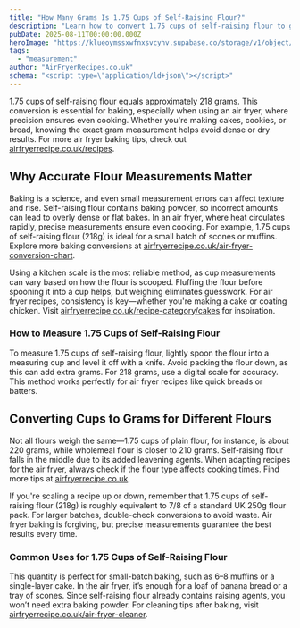 ```yaml
---
title: "How Many Grams Is 1.75 Cups of Self-Raising Flour?"
description: "Learn how to convert 1.75 cups of self-raising flour to grams for perfect baking results every time. Get accurate measurements now!"
pubDate: 2025-08-11T00:00:00.000Z
heroImage: "https://klueoymssxwfnxsvcyhv.supabase.co/storage/v1/object/public/md/how-many-grams-is-1-75-cups-of-self-raising-flour-b135f0f5.webp"
tags:
  - "measurement"
author: "AirFryerRecipes.co.uk"
schema: "<script type=\"application/ld+json\"></script>"
---
```


<p>1.75 cups of self-raising flour equals approximately 218 grams. This conversion is essential for baking, especially when using an air fryer, where precision ensures even cooking. Whether you're making cakes, cookies, or bread, knowing the exact gram measurement helps avoid dense or dry results. For more air fryer baking tips, check out <a href=https://www.airfryerrecipe.co.uk/recipes>airfryerrecipe.co.uk/recipes</a>.</p>

<h2>Why Accurate Flour Measurements Matter</h2>  
<p>Baking is a science, and even small measurement errors can affect texture and rise. Self-raising flour contains baking powder, so incorrect amounts can lead to overly dense or flat bakes. In an air fryer, where heat circulates rapidly, precise measurements ensure even cooking. For example, 1.75 cups of self-raising flour (218g) is ideal for a small batch of scones or muffins. Explore more baking conversions at <a href=https://www.airfryerrecipe.co.uk/air-fryer-conversion-chart>airfryerrecipe.co.uk/air-fryer-conversion-chart</a>.</p>  

<p>Using a kitchen scale is the most reliable method, as cup measurements can vary based on how the flour is scooped. Fluffing the flour before spooning it into a cup helps, but weighing eliminates guesswork. For air fryer recipes, consistency is key—whether you're making a cake or coating chicken. Visit <a href=https://www.airfryerrecipe.co.uk/recipe-category/cakes>airfryerrecipe.co.uk/recipe-category/cakes</a> for inspiration.</p>  

<h3>How to Measure 1.75 Cups of Self-Raising Flour</h3>  
<p>To measure 1.75 cups of self-raising flour, lightly spoon the flour into a measuring cup and level it off with a knife. Avoid packing the flour down, as this can add extra grams. For 218 grams, use a digital scale for accuracy. This method works perfectly for air fryer recipes like quick breads or batters.</p>  

<h2>Converting Cups to Grams for Different Flours</h2>  
<p>Not all flours weigh the same—1.75 cups of plain flour, for instance, is about 220 grams, while wholemeal flour is closer to 210 grams. Self-raising flour falls in the middle due to its added leavening agents. When adapting recipes for the air fryer, always check if the flour type affects cooking times. Find more tips at <a href=https://www.airfryerrecipe.co.uk>airfryerrecipe.co.uk</a>.</p>  

<p>If you're scaling a recipe up or down, remember that 1.75 cups of self-raising flour (218g) is roughly equivalent to 7/8 of a standard UK 250g flour pack. For larger batches, double-check conversions to avoid waste. Air fryer baking is forgiving, but precise measurements guarantee the best results every time.</p>  

<h3>Common Uses for 1.75 Cups of Self-Raising Flour</h3>  
<p>This quantity is perfect for small-batch baking, such as 6–8 muffins or a single-layer cake. In the air fryer, it’s enough for a loaf of banana bread or a tray of scones. Since self-raising flour already contains raising agents, you won’t need extra baking powder. For cleaning tips after baking, visit <a href=https://www.airfryerrecipe.co.uk/air-fryer-cleaner>airfryerrecipe.co.uk/air-fryer-cleaner</a>.</p>